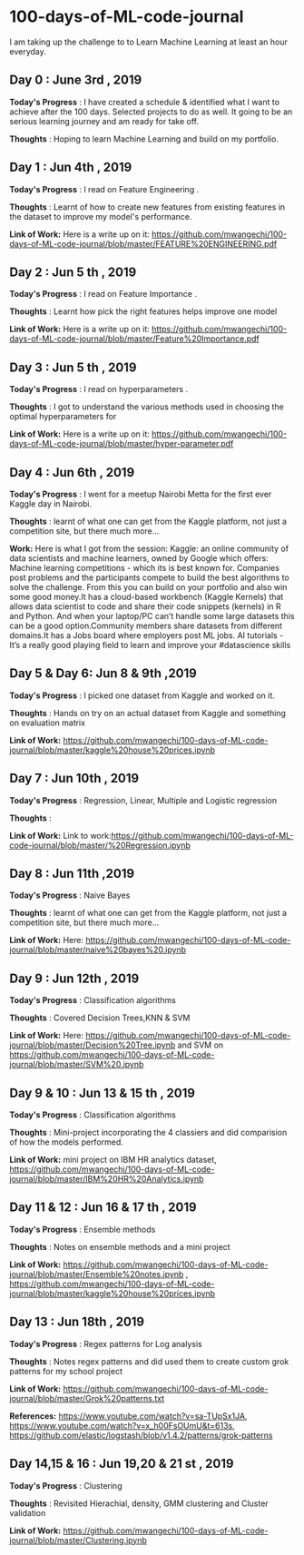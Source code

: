 # 100-days-of-ML-code-journal
I am taking up the challenge to to Learn Machine Learning at least an hour everyday.


## Day 0 : June 3rd , 2019
**Today's Progress** : I have created a schedule & identified what I want to achieve after the 100 days. Selected projects to do as well. It going to be an serious learning journey and am ready for take off. 

**Thoughts** : Hoping to learn Machine Learning and build on my portfolio.

## Day 1 : Jun 4th , 2019

**Today's Progress** : I read on Feature Engineering .

**Thoughts** : Learnt of how to create new features from existing features in the dataset to improve my model's performance.

**Link of Work:**  Here is a write up on it: https://github.com/mwangechi/100-days-of-ML-code-journal/blob/master/FEATURE%20ENGINEERING.pdf  


## Day 2 : Jun 5 th , 2019

**Today's Progress** : I read on Feature Importance .

**Thoughts** : Learnt how pick the right features helps improve one model

**Link of Work:** Here is a write up on it: https://github.com/mwangechi/100-days-of-ML-code-journal/blob/master/Feature%20Importance.pdf  


## Day 3 : Jun 5 th , 2019

**Today's Progress** : I read on hyperparameters .

**Thoughts** : I got to understand the various methods used in choosing the optimal hyperparameters for 

**Link of Work:** Here is a write up on it: https://github.com/mwangechi/100-days-of-ML-code-journal/blob/master/hyper-parameter.pdf

## Day 4 : Jun 6th , 2019

**Today's Progress** : I went for a meetup Nairobi Metta for the first ever Kaggle day in Nairobi.

**Thoughts** : learnt of what one can get from the Kaggle platform, not just a competition site, but there much more...

**Work:** Here is what I got from the session: Kaggle: an online community of data scientists and machine learners, owned by Google which offers: Machine learning competitions - which its is best known for. Companies post problems and the participants compete to build the best algorithms to solve the challenge. From this you can build on your portfolio and also win some good money.It has a cloud-based workbench (Kaggle Kernels) that allows data scientist to code and share their code snippets (kernels) in R and Python. And when your laptop/PC can’t handle some large datasets this can be a good option.Community members share datasets from different domains.It has a Jobs board where employers post ML jobs. AI tutorials - It’s a really good playing field to learn and improve your #datascience skills


## Day 5 & Day 6: Jun 8 & 9th ,2019

**Today's Progress** : I picked one dataset from Kaggle and worked on it.

**Thoughts** : Hands on try on an actual dataset from Kaggle and something on evaluation matrix

**Link of Work:**  https://github.com/mwangechi/100-days-of-ML-code-journal/blob/master/kaggle%20house%20prices.ipynb


## Day 7 : Jun 10th , 2019

**Today's Progress** : Regression, Linear, Multiple and Logistic regression

**Thoughts** : 

**Link of Work:** Link to work:https://github.com/mwangechi/100-days-of-ML-code-journal/blob/master/%20Regression.ipynb   



## Day 8 : Jun 11th ,2019

**Today's Progress** : Naive Bayes

**Thoughts** : learnt of what one can get from the Kaggle platform, not just a competition site, but there much more...


**Link of Work:**  Here: https://github.com/mwangechi/100-days-of-ML-code-journal/blob/master/naive%20bayes%20.ipynb



## Day 9 : Jun 12th , 2019

**Today's Progress** : Classification algorithms

**Thoughts** : Covered Decision Trees,KNN  & SVM

**Link of Work:** Here: https://github.com/mwangechi/100-days-of-ML-code-journal/blob/master/Decision%20Tree.ipynb and SVM on https://github.com/mwangechi/100-days-of-ML-code-journal/blob/master/SVM%20.ipynb

## Day 9 & 10 : Jun 13 & 15 th , 2019

**Today's Progress** : Classification algorithms

**Thoughts** : Mini-project incorporating the 4 classiers and did comparision of how the models performed.

**Link of Work:** mini project on IBM HR analytics dataset, https://github.com/mwangechi/100-days-of-ML-code-journal/blob/master/IBM%20HR%20Analytics.ipynb

## Day 11 & 12 : Jun 16 & 17 th , 2019

**Today's Progress** : Ensemble methods

**Thoughts** : Notes on ensemble methods and a mini project

**Link of Work:** https://github.com/mwangechi/100-days-of-ML-code-journal/blob/master/Ensemble%20notes.ipynb , https://github.com/mwangechi/100-days-of-ML-code-journal/blob/master/kaggle%20house%20prices.ipynb


## Day 13 : Jun 18th , 2019

**Today's Progress** : Regex patterns for Log analysis

**Thoughts** : Notes regex patterns and did used them to create custom grok patterns for my school project

**Link of Work:** https://github.com/mwangechi/100-days-of-ML-code-journal/blob/master/Grok%20patterns.txt


**References:** https://www.youtube.com/watch?v=sa-TUpSx1JA, https://www.youtube.com/watch?v=x_h00FsOUmU&t=613s, https://github.com/elastic/logstash/blob/v1.4.2/patterns/grok-patterns


## Day 14,15 & 16 : Jun 19,20 & 21 st , 2019

**Today's Progress** : Clustering

**Thoughts** : Revisited Hierachial, density, GMM  clustering and Cluster validation

**Link of Work:** https://github.com/mwangechi/100-days-of-ML-code-journal/blob/master/Clustering.ipynb
